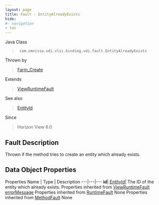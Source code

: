 ```yaml
---
layout: page
title: Fault - EntityAlreadyExists
hide:
#- navigation
- toc
---
```






Java Class
> ` com.omnissa.vdi.vlsi.binding.vdi.fault.EntityAlreadyExists`

Thrown by
> [Farm_Create](vdi.resources.Farm.md#create)

Extends
> [ViewRuntimeFault](vdi.fault.ViewRuntimeFault.md)

See also
> [EntityId](vdi.EntityId.md)

Since
> Horizon View 6.0


## Fault Description

Thrown if the method tries to create an entity which already exists.

## Data Object Properties
Properties
Name |  Type |  Description
---|---|---
**id**| [EntityId](vdi.EntityId.md)|  The ID of the entity which already exists.
Properties inherited from [ViewRuntimeFault](vdi.fault.ViewRuntimeFault.md)
[errorMessage](vdi.fault.ViewRuntimeFault.md#errorMessage)
Properties inherited from [RuntimeFault](vmodl.RuntimeFault.md)
None
Properties inherited from [MethodFault](vmodl.MethodFault.md)
None


 

